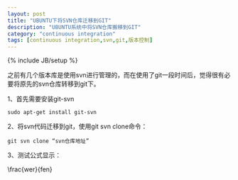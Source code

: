 ```yaml
---
layout: post
title: "UBUNTU下将SVN仓库迁移到GIT"
description: "UBUNTU系统中将SVN仓库搬移到GIT"
category: "continuous integration"
tags: [continuous integration,svn,git,版本控制]
---
```

{% include JB/setup %}

之前有几个版本库是使用svn进行管理的，而在使用了git一段时间后，觉得很有必要将原先的svn仓库转移到git下。

1、首先需要安装git-svn

	sudo apt-get install git-svn

2、将svn代码迁移到git，使用git svn clone命令：

	git svn clone “svn仓库地址”

3、测试公式显示：

\frac{wer}{fen}

